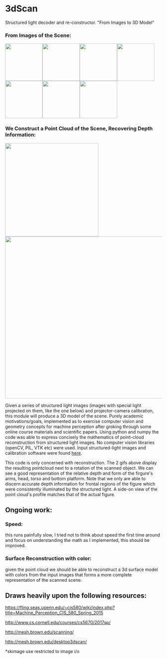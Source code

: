 # 3dScan
Structured light decoder and re-constructor. "From Images to 3D Model"
### From Images of the Scene:
<img src="https://github.com/kshi219/3dScan/blob/master/gifs/cam_07.png" width="120"><img src="https://github.com/kshi219/3dScan/blob/master/gifs/cam_09.png" width="120"><img src="https://github.com/kshi219/3dScan/blob/master/gifs/cam_11.png" width="120"><img src="https://github.com/kshi219/3dScan/blob/master/gifs/cam_13.png" width="120"><img src="https://github.com/kshi219/3dScan/blob/master/gifs/cam_16.png" width="120"><img src="https://github.com/kshi219/3dScan/blob/master/gifs/cam_17.png" width="120"><img src="https://github.com/kshi219/3dScan/blob/master/gifs/cam_19.png" width="120">
### We Construct a Point Cloud of the Scene, Recovering Depth Information:
<img src="https://github.com/kshi219/3dScan/blob/master/gifs/out-6.gif" width="300"><img src="https://github.com/kshi219/3dScan/blob/master/gifs/out.gif" width="520">

Given a series of structured light images (images with special light projected on them, like the one below) and projector-camera calibration, this module will produce a 3D model of the scene. Purely academic motivations/goals, implemented as to exercise computer vision and geometry concepts for machine perception after groking through some online course materials and scientific papers. Using python and numpy the code was able to express concisely the mathematics of point-cloud reconstruction from structured light images. No computer vision libraries (openCV, PIL, VTK etc) were used. Input structured-light images and calibration software were found [here](http://mesh.brown.edu/scanning/). 


This code is only concerned with reconstruction. The 2 gifs above display the resulting pointcloud next to a rotation of the scanned object. We can see a good representation of the relative depth and form of the firgure's arms, head, torso and bottom platform. Note that we only are able to discern accurate depth information for frontal regions of the figure which were consistently illuminated by the structured light. A side-on view of the point cloud's profile matches that of the actual figure.


## Ongoing work:
### Speed: 
this runs painfully slow, I tried not to think about speed the first time around and focus on understanding the math as I implemented, this should be improved.

### Surface Reconstruction with color: 
given the point cloud we should be able to reconstruct a 3d surface model with colors from the input images that forms a more complete representation of the scanned scene.



## Draws heavily upon the following resources:

https://fling.seas.upenn.edu/~cis580/wiki/index.php?title=Machine_Perception_CIS_580_Spring_2015

http://www.cs.cornell.edu/courses/cs5670/2017sp/

http://mesh.brown.edu/scanning/

http://mesh.brown.edu/desktop3dscan/



*skimage use restricted to image i/o

